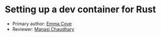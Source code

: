 # Setting up a dev container for Rust

* Primary author: [Emma Coye](https://github.com/emmacoye)
* Reviewer: [Manasi Chaudhary](https://github.com/mchaudh-21)